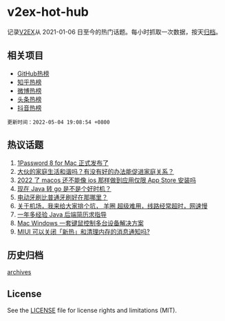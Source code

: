 # v2ex-hot-hub

 记录[V2EX](https://www.v2ex.com/)从 2021-01-06 日至今的热门话题。每小时抓取一次数据，按天[归档](archives)。
 
 ## 相关项目

- [GitHub热榜](https://github.com/lonnyzhang423/github-hot-hub)
- [知乎热榜](https://github.com/lonnyzhang423/zhihu-hot-hub)
- [微博热榜](https://github.com/lonnyzhang423/weibo-hot-hub)
- [头条热榜](https://github.com/lonnyzhang423/toutiao-hot-hub)
- [抖音热榜](https://github.com/lonnyzhang423/douyin-hot-hub)


 `更新时间：2022-05-04 19:08:54 +0800`

## 热议话题

1. [1Password 8 for Mac 正式发布了](https://www.v2ex.com/t/850700)
1. [大伙的家庭生活和谐吗？有没有好的办法能促进家庭关系？](https://www.v2ex.com/t/850760)
1. [2022 了 macos 还不能像 ios 那样做到应用仅限 App Store 安装吗](https://www.v2ex.com/t/850676)
1. [现在 Java 转 go 是不是个好时机？](https://www.v2ex.com/t/850704)
1. [电动牙刷比普通牙刷好在那哪里？](https://www.v2ex.com/t/850734)
1. [关于机场，我来给大家排个坑， 羊圈 超级难用，线路经常超时，网速慢](https://www.v2ex.com/t/850736)
1. [一年多经验 Java 后端简历求指导](https://www.v2ex.com/t/850682)
1. [Mac Windows 一套键鼠控制多台设备解决方案](https://www.v2ex.com/t/850750)
1. [MIUI 可以关闭「新热」和清理内存的消息通知吗?](https://www.v2ex.com/t/850738)

## 历史归档

[archives](archives)

## License

See the [LICENSE](LICENSE) file for license rights and limitations (MIT).
